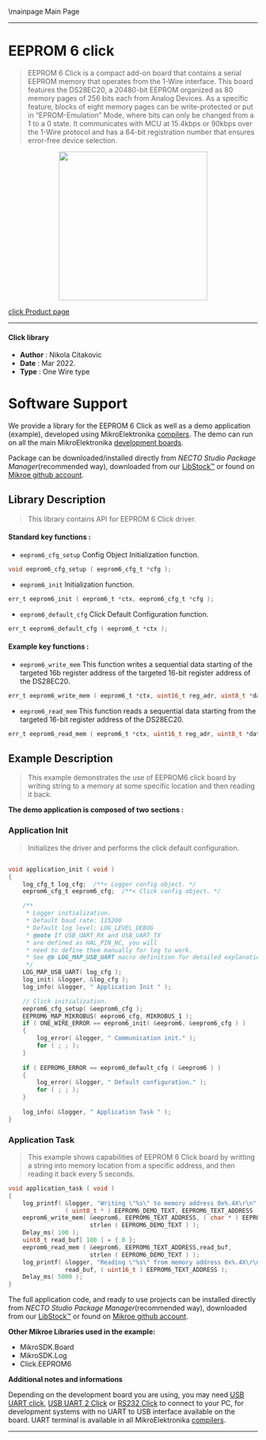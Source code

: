 \mainpage Main Page

---
# EEPROM 6 click

> EEPROM 6 Click is a compact add-on board that contains a serial EEPROM memory that operates from the 1-Wire interface. This board features the DS28EC20, a 20480-bit EEPROM organized as 80 memory pages of 256 bits each from Analog Devices. As a specific feature, blocks of eight memory pages can be write-protected or put in “EPROM-Emulation” Mode, where bits can only be changed from a 1 to a 0 state. It communicates with MCU at 15.4kbps or 90kbps over the 1-Wire protocol and has a 64-bit registration number that ensures error-free device selection.

<p align="center">
  <img src="https://download.mikroe.com/images/click_for_ide/eeprom6_click.png" height=300px>
</p>

[click Product page](https://www.mikroe.com/eeprom-6-click)

---


#### Click library

- **Author**        : Nikola Citakovic
- **Date**          : Mar 2022.
- **Type**          : One Wire type


# Software Support

We provide a library for the EEPROM 6 Click
as well as a demo application (example), developed using MikroElektronika
[compilers](https://www.mikroe.com/necto-studio).
The demo can run on all the main MikroElektronika [development boards](https://www.mikroe.com/development-boards).

Package can be downloaded/installed directly from *NECTO Studio Package Manager*(recommended way), downloaded from our [LibStock&trade;](https://libstock.mikroe.com) or found on [Mikroe github account](https://github.com/MikroElektronika/mikrosdk_click_v2/tree/master/clicks).

## Library Description

> This library contains API for EEPROM 6 Click driver.

#### Standard key functions :

- `eeprom6_cfg_setup` Config Object Initialization function.
```c
void eeprom6_cfg_setup ( eeprom6_cfg_t *cfg );
```

- `eeprom6_init` Initialization function.
```c
err_t eeprom6_init ( eeprom6_t *ctx, eeprom6_cfg_t *cfg );
```

- `eeprom6_default_cfg` Click Default Configuration function.
```c
err_t eeprom6_default_cfg ( eeprom6_t *ctx );
```

#### Example key functions :

- `eeprom6_write_mem` This function writes a sequential data starting of the targeted 16b register address of the targeted 16-bit register address of the DS28EC20.
```c
err_t eeprom6_write_mem ( eeprom6_t *ctx, uint16_t reg_adr, uint8_t *data_in, uint16_t n_len );
```

- `eeprom6_read_mem` This function reads a sequential data starting from the targeted 16-bit register address of the DS28EC20.
```c
err_t eeprom6_read_mem ( eeprom6_t *ctx, uint16_t reg_adr, uint8_t *data_in, uint16_t n_len );
```

## Example Description

> This example demonstrates the use of EEPROM6 click board by writing string to a memory at some specific location and then reading it back.

**The demo application is composed of two sections :**

### Application Init

> Initializes the driver and performs the click default configuration.

```c

void application_init ( void )
{
	log_cfg_t log_cfg;  /**< Logger config object. */
    eeprom6_cfg_t eeprom6_cfg;  /**< Click config object. */

    /** 
     * Logger initialization.
     * Default baud rate: 115200
     * Default log level: LOG_LEVEL_DEBUG
     * @note If USB_UART_RX and USB_UART_TX 
     * are defined as HAL_PIN_NC, you will 
     * need to define them manually for log to work. 
     * See @b LOG_MAP_USB_UART macro definition for detailed explanation.
     */
    LOG_MAP_USB_UART( log_cfg );
    log_init( &logger, &log_cfg );
    log_info( &logger, " Application Init " );

    // Click initialization.
    eeprom6_cfg_setup( &eeprom6_cfg );
    EEPROM6_MAP_MIKROBUS( eeprom6_cfg, MIKROBUS_1 );
    if ( ONE_WIRE_ERROR == eeprom6_init( &eeprom6, &eeprom6_cfg ) ) 
    {
        log_error( &logger, " Communication init." );
        for ( ; ; );
    }
    
    if ( EEPROM6_ERROR == eeprom6_default_cfg ( &eeprom6 ) )
    {
        log_error( &logger, " Default configuration." );
        for ( ; ; );
    }
    
    log_info( &logger, " Application Task " );
}

```

### Application Task

> This example shows capabilities of EEPROM 6 Click board by writting a string into memory location from a specific address, and then reading it back every 5 seconds.

```c
void application_task ( void )
{
    log_printf( &logger, "Writing \"%s\" to memory address 0x%.4X\r\n", 
                ( uint8_t * ) EEPROM6_DEMO_TEXT, EEPROM6_TEXT_ADDRESS );
    eeprom6_write_mem( &eeprom6, EEPROM6_TEXT_ADDRESS, ( char * ) EEPROM6_DEMO_TEXT,
                       strlen ( EEPROM6_DEMO_TEXT ) );
    Delay_ms( 100 );    
    uint8_t read_buf[ 100 ] = { 0 };
    eeprom6_read_mem ( &eeprom6, EEPROM6_TEXT_ADDRESS,read_buf,
                       strlen ( EEPROM6_DEMO_TEXT ) );
    log_printf( &logger, "Reading \"%s\" from memory address 0x%.4X\r\n\n",
                read_buf, ( uint16_t ) EEPROM6_TEXT_ADDRESS );
    Delay_ms( 5000 );
}
```

The full application code, and ready to use projects can be installed directly from *NECTO Studio Package Manager*(recommended way), downloaded from our [LibStock&trade;](https://libstock.mikroe.com) or found on [Mikroe github account](https://github.com/MikroElektronika/mikrosdk_click_v2/tree/master/clicks).

**Other Mikroe Libraries used in the example:**

- MikroSDK.Board
- MikroSDK.Log
- Click.EEPROM6

**Additional notes and informations**

Depending on the development board you are using, you may need
[USB UART click](https://www.mikroe.com/usb-uart-click),
[USB UART 2 Click](https://www.mikroe.com/usb-uart-2-click) or
[RS232 Click](https://www.mikroe.com/rs232-click) to connect to your PC, for
development systems with no UART to USB interface available on the board. UART
terminal is available in all MikroElektronika
[compilers](https://shop.mikroe.com/compilers).

---
